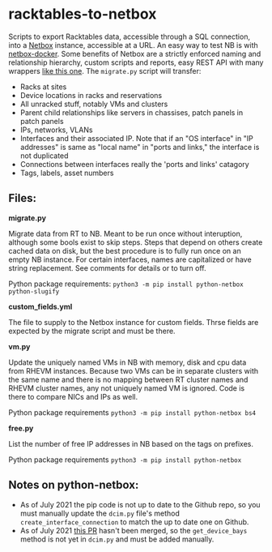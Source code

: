 # racktables-to-netbox

Scripts to export Racktables data, accessible through a SQL connection, into a [Netbox](https://github.com/netbox-community/netbox/) instance, accessible at a URL. An easy way to test NB is with [netbox-docker](https://github.com/netbox-community/netbox-docker). Some benefits of Netbox are a strictly enforced naming and relationship hierarchy, custom scripts and reports, easy REST API with many wrappers [like this one](https://github.com/jagter/python-netbox). The `migrate.py` script will transfer:
- Racks at sites
- Device locations in racks and reservations
- All unracked stuff, notably VMs and clusters
- Parent child relationships like servers in chassises, patch panels in patch panels
- IPs, networks, VLANs
- Interfaces and their associated IP. Note that if an "OS interface" in "IP addresses" is same as "local name" in "ports and links," the interface is not duplicated
- Connections between interfaces really the 'ports and links' catagory
- Tags, labels, asset numbers

## Files:
**migrate.py**

Migrate data from RT to NB. Meant to be run once without interuption, although some bools exist to skip steps.
Steps that depend on others create cached data on disk, but the best procedure is to fully run once on an empty NB instance. For certain interfaces, names are capitalized or have string replacement. See comments for details or to turn off.

Python package requirements: `python3 -m pip install python-netbox python-slugify`

**custom_fields.yml**

The file to supply to the Netbox instance for custom fields. Thrse fields are expected by the migrate script and must be there.

**vm.py**

Update the uniquely named VMs in NB with memory, disk and cpu data from RHEVM instances. Because two VMs can be in separate clusters with the same name and there is no mapping between RT cluster names and RHEVM cluster names, any not uniquely named VM is ignored. 
Code is there to compare NICs and IPs as well.

Python package requirements `python3 -m pip install python-netbox bs4`

**free.py**

List the number of free IP addresses in NB based on the tags on prefixes.

Python package requirements `python3 -m pip install python-netbox`

## Notes on python-netbox:
- As of July 2021 the pip code is not up to date to the Github repo, so you must manually update the `dcim.py` file's method `create_interface_connection` to match the up to date one on Github.
- As of July 2021 [this PR](https://github.com/jagter/python-netbox/pull/49) hasn't been merged, so the `get_device_bays` method is not yet in `dcim.py` and must be added manually.

